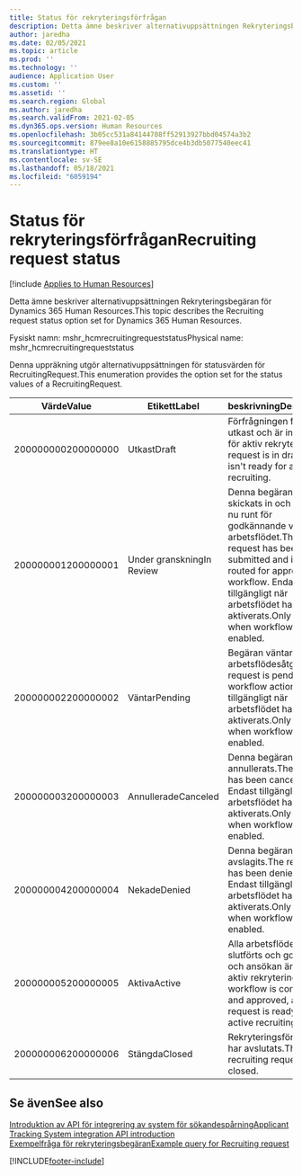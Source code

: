 ```yaml
---
title: Status för rekryteringsförfrågan
description: Detta ämne beskriver alternativuppsättningen Rekryteringsbegäran för Dynamics 365 Human Resources.
author: jaredha
ms.date: 02/05/2021
ms.topic: article
ms.prod: ''
ms.technology: ''
audience: Application User
ms.custom: ''
ms.assetid: ''
ms.search.region: Global
ms.author: jaredha
ms.search.validFrom: 2021-02-05
ms.dyn365.ops.version: Human Resources
ms.openlocfilehash: 3b05cc531a84144708ff52913927bbd04574a3b2
ms.sourcegitcommit: 879ee8a10e6158885795dce4b3db5077540eec41
ms.translationtype: HT
ms.contentlocale: sv-SE
ms.lasthandoff: 05/18/2021
ms.locfileid: "6059194"
---
```

# <a name="recruiting-request-status"></a><span data-ttu-id="74267-103">Status för rekryteringsförfrågan</span><span class="sxs-lookup"><span data-stu-id="74267-103">Recruiting request status</span></span>

[!include [Applies to Human Resources](../includes/applies-to-hr.md)]

<span data-ttu-id="74267-104">Detta ämne beskriver alternativuppsättningen Rekryteringsbegäran för Dynamics 365 Human Resources.</span><span class="sxs-lookup"><span data-stu-id="74267-104">This topic describes the Recruiting request status option set for Dynamics 365 Human Resources.</span></span>

<span data-ttu-id="74267-105">Fysiskt namn: mshr_hcmrecruitingrequeststatus</span><span class="sxs-lookup"><span data-stu-id="74267-105">Physical name: mshr_hcmrecruitingrequeststatus</span></span>

<span data-ttu-id="74267-106">Denna uppräkning utgör alternativuppsättningen för statusvärden för RecruitingRequest.</span><span class="sxs-lookup"><span data-stu-id="74267-106">This enumeration provides the option set for the status values of a RecruitingRequest.</span></span>

| <span data-ttu-id="74267-107">Värde</span><span class="sxs-lookup"><span data-stu-id="74267-107">Value</span></span> | <span data-ttu-id="74267-108">Etikett</span><span class="sxs-lookup"><span data-stu-id="74267-108">Label</span></span> | <span data-ttu-id="74267-109">beskrivning</span><span class="sxs-lookup"><span data-stu-id="74267-109">Description</span></span> |
| --- | --- | --- |
| <span data-ttu-id="74267-110">200000000</span><span class="sxs-lookup"><span data-stu-id="74267-110">200000000</span></span> | <span data-ttu-id="74267-111">Utkast</span><span class="sxs-lookup"><span data-stu-id="74267-111">Draft</span></span> | <span data-ttu-id="74267-112">Förfrågningen finns i utkast och är inte redo för aktiv rekrytering.</span><span class="sxs-lookup"><span data-stu-id="74267-112">The request is in draft and isn't ready for active recruiting.</span></span> |
| <span data-ttu-id="74267-113">200000001</span><span class="sxs-lookup"><span data-stu-id="74267-113">200000001</span></span> | <span data-ttu-id="74267-114">Under granskning</span><span class="sxs-lookup"><span data-stu-id="74267-114">In Review</span></span> | <span data-ttu-id="74267-115">Denna begäran har skickats in och skickas nu runt för godkännande via arbetsflödet.</span><span class="sxs-lookup"><span data-stu-id="74267-115">The request has been submitted and is being routed for approval by workflow.</span></span> <span data-ttu-id="74267-116">Endast tillgängligt när arbetsflödet har aktiverats.</span><span class="sxs-lookup"><span data-stu-id="74267-116">Only available when workflow is enabled.</span></span> |
| <span data-ttu-id="74267-117">200000002</span><span class="sxs-lookup"><span data-stu-id="74267-117">200000002</span></span> | <span data-ttu-id="74267-118">Väntar</span><span class="sxs-lookup"><span data-stu-id="74267-118">Pending</span></span> | <span data-ttu-id="74267-119">Begäran väntar på en arbetsflödesåtgärd.</span><span class="sxs-lookup"><span data-stu-id="74267-119">The request is pending workflow action.</span></span> <span data-ttu-id="74267-120">Endast tillgängligt när arbetsflödet har aktiverats.</span><span class="sxs-lookup"><span data-stu-id="74267-120">Only available when workflow is enabled.</span></span> |
| <span data-ttu-id="74267-121">200000003</span><span class="sxs-lookup"><span data-stu-id="74267-121">200000003</span></span> | <span data-ttu-id="74267-122">Annullerade</span><span class="sxs-lookup"><span data-stu-id="74267-122">Canceled</span></span> | <span data-ttu-id="74267-123">Denna begäran har annullerats.</span><span class="sxs-lookup"><span data-stu-id="74267-123">The request has been canceled.</span></span> <span data-ttu-id="74267-124">Endast tillgängligt när arbetsflödet har aktiverats.</span><span class="sxs-lookup"><span data-stu-id="74267-124">Only available when workflow is enabled.</span></span> |
| <span data-ttu-id="74267-125">200000004</span><span class="sxs-lookup"><span data-stu-id="74267-125">200000004</span></span> | <span data-ttu-id="74267-126">Nekade</span><span class="sxs-lookup"><span data-stu-id="74267-126">Denied</span></span> | <span data-ttu-id="74267-127">Denna begäran har avslagits.</span><span class="sxs-lookup"><span data-stu-id="74267-127">The request has been denied.</span></span> <span data-ttu-id="74267-128">Endast tillgängligt när arbetsflödet har aktiverats.</span><span class="sxs-lookup"><span data-stu-id="74267-128">Only available when workflow is enabled.</span></span> |
| <span data-ttu-id="74267-129">200000005</span><span class="sxs-lookup"><span data-stu-id="74267-129">200000005</span></span> | <span data-ttu-id="74267-130">Aktiva</span><span class="sxs-lookup"><span data-stu-id="74267-130">Active</span></span> | <span data-ttu-id="74267-131">Alla arbetsflöden har slutförts och godkänts, och ansökan är klar för aktiv rekrytering.</span><span class="sxs-lookup"><span data-stu-id="74267-131">Any workflow is completed and approved, and the request is ready for active recruiting.</span></span> |
| <span data-ttu-id="74267-132">200000006</span><span class="sxs-lookup"><span data-stu-id="74267-132">200000006</span></span> | <span data-ttu-id="74267-133">Stängda</span><span class="sxs-lookup"><span data-stu-id="74267-133">Closed</span></span> | <span data-ttu-id="74267-134">Rekryteringsförfrågan har avslutats.</span><span class="sxs-lookup"><span data-stu-id="74267-134">The recruiting request is closed.</span></span> |

## <a name="see-also"></a><span data-ttu-id="74267-135">Se även</span><span class="sxs-lookup"><span data-stu-id="74267-135">See also</span></span>

[<span data-ttu-id="74267-136">Introduktion av API för integrering av system för sökandespårning</span><span class="sxs-lookup"><span data-stu-id="74267-136">Applicant Tracking System integration API introduction</span></span>](hr-admin-integration-ats-api-introduction.md)<br>
[<span data-ttu-id="74267-137">Exempelfråga för rekryteringsbegäran</span><span class="sxs-lookup"><span data-stu-id="74267-137">Example query for Recruiting request</span></span>](hr-admin-integration-ats-api-recruiting-request-example-query.md)


[!INCLUDE[footer-include](../includes/footer-banner.md)]